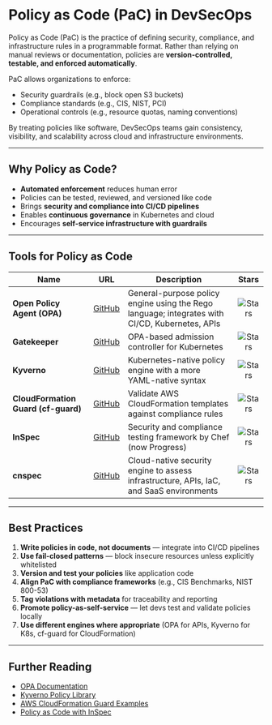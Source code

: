 # Policy as Code (PaC) in DevSecOps

Policy as Code (PaC) is the practice of defining security, compliance, and infrastructure rules in a programmable format. Rather than relying on manual reviews or documentation, policies are **version-controlled, testable, and enforced automatically**.

PaC allows organizations to enforce:

- Security guardrails (e.g., block open S3 buckets)
- Compliance standards (e.g., CIS, NIST, PCI)
- Operational controls (e.g., resource quotas, naming conventions)

By treating policies like software, DevSecOps teams gain consistency, visibility, and scalability across cloud and infrastructure environments.

---

## Why Policy as Code?

- **Automated enforcement** reduces human error
- Policies can be tested, reviewed, and versioned like code
- Brings **security and compliance into CI/CD pipelines**
- Enables **continuous governance** in Kubernetes and cloud
- Encourages **self-service infrastructure with guardrails**

---

## Tools for Policy as Code

| Name | URL | Description | Stars |
|------|-----|-------------|:-----:|
| **Open Policy Agent (OPA)** | [GitHub](https://github.com/open-policy-agent/opa) | General-purpose policy engine using the Rego language; integrates with CI/CD, Kubernetes, APIs | ![Stars](https://img.shields.io/github/stars/open-policy-agent/opa?style=for-the-badge) |
| **Gatekeeper** | [GitHub](https://github.com/open-policy-agent/gatekeeper) | OPA-based admission controller for Kubernetes | ![Stars](https://img.shields.io/github/stars/open-policy-agent/gatekeeper?style=for-the-badge) |
| **Kyverno** | [GitHub](https://github.com/kyverno/kyverno) | Kubernetes-native policy engine with a more YAML-native syntax | ![Stars](https://img.shields.io/github/stars/kyverno/kyverno?style=for-the-badge) |
| **CloudFormation Guard (cf-guard)** | [GitHub](https://github.com/aws-cloudformation/cloudformation-guard) | Validate AWS CloudFormation templates against compliance rules | ![Stars](https://img.shields.io/github/stars/aws-cloudformation/cloudformation-guard?style=for-the-badge) |
| **InSpec** | [GitHub](https://github.com/inspec/inspec) | Security and compliance testing framework by Chef (now Progress) | ![Stars](https://img.shields.io/github/stars/inspec/inspec?style=for-the-badge) |
| **cnspec** | [GitHub](https://github.com/mondoohq/cnspec) | Cloud-native security engine to assess infrastructure, APIs, IaC, and SaaS environments | ![Stars](https://img.shields.io/github/stars/mondoohq/cnspec?style=for-the-badge) |

---

## ️Best Practices

1. **Write policies in code, not documents** — integrate into CI/CD pipelines
2. **Use fail-closed patterns** — block insecure resources unless explicitly whitelisted
3. **Version and test your policies** like application code
4. **Align PaC with compliance frameworks** (e.g., CIS Benchmarks, NIST 800-53)
5. **Tag violations with metadata** for traceability and reporting
6. **Promote policy-as-self-service** — let devs test and validate policies locally
7. **Use different engines where appropriate** (OPA for APIs, Kyverno for K8s, cf-guard for CloudFormation)

---


## Further Reading

- [OPA Documentation](https://www.openpolicyagent.org/docs/latest/)
- [Kyverno Policy Library](https://kyverno.io/policies/)
- [AWS CloudFormation Guard Examples](https://github.com/aws-cloudformation/cloudformation-guard/tree/main/guard-examples)
- [Policy as Code with InSpec](https://learn.chef.io/modules/inspec-basics)
